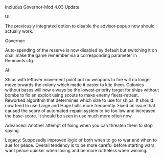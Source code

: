 Includes Governor-Mod 4.03 Update

UI:

The previously integrated option to disable the advisor-popup now should actually work.

Governor:

Auto-spending of the reserve is now disabled by default but switching it on shall make the game remember via a corresponding parameter in Remnants.cfg.

AI:

Ships with leftover movement point but no weapons to fire will no longer move towards the colony which made it easier to kite them.
Colonies without bases will now always be the lowest-priority target for ships without bombs to fix an exploit using scouts to make enemy fleets-retreat.
Reworked algorithm that determines which size to use for ships. It should now tend to use Large and Huge hulls more frequently.
Fixed an issue that caused the score of automated-repair-system to be too low and increased the base-score. It should be seen in use much more often now.

Advanced:
Another attempt of fixing when you can threaten them to stop spying.

Legacy:
Supposedly improved logic of both when to go to war and when to sue for peace. Overall tendency is to be more careful before starting wars, want peace quicker when losing and be more rutheless when winning.